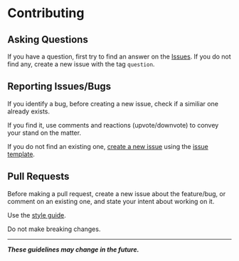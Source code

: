 # Contributing

## Asking Questions

If you have a question, first try to find an answer on the [Issues](https://github.com/joao-neves95/merger-js/issues).
If you do not find any, create a new issue with the tag `question`.

## Reporting Issues/Bugs

If you identify a bug, before creating a new issue, check if a similiar one already exists.

If you find it, use comments and reactions (upvote/downvote) to convey your stand on the matter.

If you do not find an existing one, [create a new issue](https://github.com/joao-neves95/merger-js/issues/new) using the
[issue template](https://github.com/joao-neves95/merger-js/blob/master/issue_template.md).

## Pull Requests

Before making a pull request, create a new issue about the feature/bug, or comment on an existing one, and state your 
intent about working on it.

Use the [style guide](https://github.com/joao-neves95/merger-js/blob/master/STYLE-GUIDE.md).

Do not make breaking changes.

---

***These guidelines may change in the future.***
